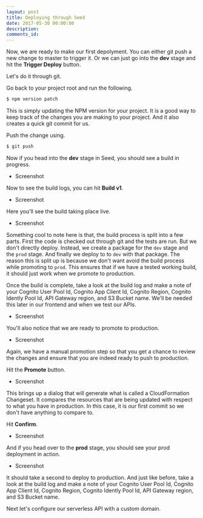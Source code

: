 ```yaml
---
layout: post
title: Deploying through Seed
date: 2017-05-30 00:00:00
description:
comments_id:
---
```


Now, we are ready to make our first depolyment. You can either git push a new change to master to trigger it. Or we can just go into the **dev** stage and hit the **Trigger Deploy** button.

Let's do it through git.

Go back to your project root and run the following.

``` bash
$ npm version patch
```

This is simply updating the NPM version for your project. It is a good way to keep track of the changes you are making to your project. And it also creates a quick git commit for us.

Push the change using.

``` bash
$ git push
```

Now if you head into the **dev** stage in Seed, you should see a build in progress.

- Screenshot

Now to see the build logs, you can hit **Build v1**.

- Screenshot

Here you'll see the build taking place live.

- Screenshot

Something cool to note here is that, the build process is split into a few parts. First the code is checked out through git and the tests are run. But we don't directly deploy. Instead, we create a package for the `dev` stage and the `prod` stage. And finally we deploy to to `dev` with that package. The reason this is split up is because we don't want avoid the build process while promoting to `prod`. This ensures that if we have a tested working build, it should just work when we promote to production.

Once the build is complete, take a look at the build log and make a note of your Cognito User Pool Id, Cognito App Client Id, Cognito Region, Cognito Idently Pool Id, API Gateway region, and S3 Bucket name. We'll be needed this later in our frontend and when we test our APIs.

- Screenshot

You'll also notice that we are ready to promote to production.

- Screenshot

Again, we have a manual promotion step so that you get a chance to review the changes and ensure that you are indeed ready to push to production.

Hit the **Promote** button.

- Screenshot

This brings up a dialog that will generate what is called a CloudFormation Changeset. It compares the resources that are being updated with respect to what you have in production. In this case, it is our first commit so we don't have anything to compare to.

Hit **Confirm**.

- Screenshot

And if you head over to the **prod** stage, you should see your prod deployment in action.

- Screenshot

It should take a second to deploy to production. And just like before, take a look at the build log and make a note of your Cognito User Pool Id, Cognito App Client Id, Cognito Region, Cognito Idently Pool Id, API Gateway region, and S3 Bucket name.

Next let's configure our serverless API with a custom domain.
